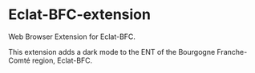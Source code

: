 # Eclat-BFC-extension
Web Browser Extension for Eclat-BFC.

This extension adds a dark mode to the ENT of the Bourgogne Franche-Comté region, Eclat-BFC.
